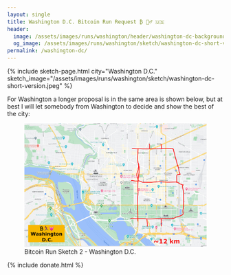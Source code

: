 ```yaml
---
layout: single
title: Washington D.C. Bitcoin Run Request ₿ 🏃‍♂️ 🇺🇸
header:
  image: /assets/images/runs/washington/header/washington-dc-background-header-2048x450.jpeg
  og_image: /assets/images/runs/washington/sketch/washington-dc-short-version.jpeg
permalink: /washington-dc/
---
```


{% include sketch-page.html city="Washington D.C." sketch_image="/assets/images/runs/washington/sketch/washington-dc-short-version.jpeg" %} 

For Washington a longer proposal is in the same area is shown below, but at best I will let somebody from Washington to decide
and show the best of the city:

<figure class="image">
  <a href="/assets/images/runs/washington/sketch/washington-dc-long-version.jpeg">
    <img src="/assets/images/runs/washington/sketch/washington-dc-long-version.jpeg" alt="Washington D.C. Bitcoin Run Sketch 2">
  </a>
  <figcaption>Bitcoin Run Sketch 2 - Washington D.C.</figcaption>
</figure>

{% include donate.html %}  
  
  
